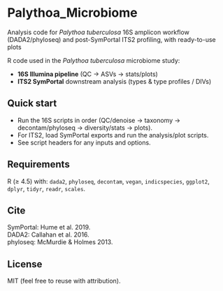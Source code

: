 # Palythoa_Microbiome
Analysis code for *Palythoa tuberculosa*  16S amplicon workflow (DADA2/phyloseq) and post-SymPortal ITS2 profiling, with ready-to-use plots


R code used in the *Palythoa tuberculosa* microbiome study:
- **16S Illumina pipeline** (QC → ASVs → stats/plots)
- **ITS2 SymPortal** downstream analysis (types & type profiles / DIVs)

## Quick start
- Run the 16S scripts in order (QC/denoise → taxonomy → decontam/phyloseq → diversity/stats → plots).
- For ITS2, load SymPortal exports and run the analysis/plot scripts.
- See script headers for any inputs and options.

## Requirements
R (≥ 4.5) with: `dada2`, `phyloseq`, `decontam`, `vegan`, `indicspecies`, `ggplot2`, `dplyr`, `tidyr`, `readr`, `scales`.

## Cite
SymPortal: Hume et al. 2019.  
DADA2: Callahan et al. 2016.  
phyloseq: McMurdie & Holmes 2013.

## License
MIT (feel free to reuse with attribution).
